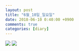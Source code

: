 ```yaml
---
layout: post
title: "6월_10일_일요일"
date: 2018-06-10 0:40:00 +0900
comments: true 
categories: [diary] 
---
```

![](http://blogfiles14.naver.net/MjAxODA2MTBfNzcg/MDAxNTI4NTU4ODE1OTI2.5tbQDtdECZ4yClkl5DaqaosOZWZ0qknqWUW0AkCnRPIg.YB3tUaCXh75nNS8T8rRH3hh0y8OopgY_z9QDWUqpXkcg.JPEG.hotleve/NaverBlog_20180610_004015_29.jpg) 
![](http://blogfiles16.naver.net/MjAxODA2MTBfMjk2/MDAxNTI4NTU4ODE2NTY1.FqTQldPkauEkzKw4bR3cP4xP3nnMEwbesJlaiWSoj8kg.038ISAtEuGqfGlMxKSViocfIEYjOKLtWULOaeMJcw2og.JPEG.hotleve/NaverBlog_20180610_004016_30.jpg) 
